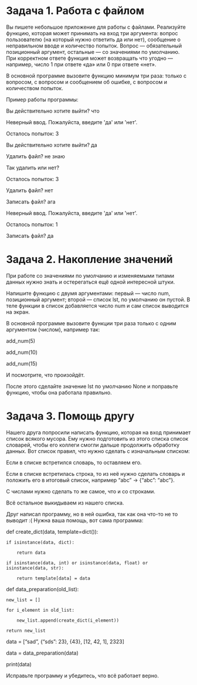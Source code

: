 # Задача 1. Работа с файлом

Вы пишете небольшое приложение для работы с файлами. Реализуйте функцию, которая может принимать на вход три аргумента: вопрос пользователю (на который нужно ответить да или нет), сообщение о неправильном вводе и количество попыток. Вопрос — обязательный позиционный аргумент, остальные — со значениями по умолчанию. При корректном ответе функция может возвращать что угодно — например, число 1 при ответе «да» или 0 при ответе «нет».

В основной программе вызовите функцию минимум три раза: только с вопросом, с вопросом и сообщением об ошибке, с вопросом и количеством попыток.

 

Пример работы программы:

Вы действительно хотите выйти? что

Неверный ввод. Пожалуйста, введите 'да' или 'нет'.

Осталось попыток: 3

Вы действительно хотите выйти? да

Удалить файл? не знаю

Так удалить или нет? 

Осталось попыток: 3

Удалить файл? нет

Записать файл? ага

Неверный ввод. Пожалуйста, введите 'да' или 'нет'.

Осталось попыток: 1

Записать файл? да



# Задача 2. Накопление значений

При работе со значениями по умолчанию и изменяемыми типами данных нужно знать и остерегаться ещё одной интересной штуки.

Напишите функцию с двумя аргументами: первый — число num, позиционный аргумент; второй — список lst, по умолчанию он пустой. В теле функции в список добавляется число num и сам список выводится на экран.

 

В основной программе вызовите функции три раза только с одним аргументом (числом), например так:

add_num(5)

add_num(10)

add_num(15)

 

И посмотрите, что произойдёт.

После этого сделайте значение lst по умолчанию None и поправьте функцию, чтобы она работала правильно.



# Задача 3. Помощь другу

Нашего друга попросили написать функцию, которая на вход принимает список всякого мусора. Ему нужно подготовить из этого списка список словарей, чтобы его коллеги смогли дальше продолжить обработку данных. Вот список правил, что нужно сделать с изначальным списком:

Если в списке встретился словарь, то оставляем его.

Если в списке встретилась строка, то из неё нужно сделать словарь и положить его в итоговый список, например  “abc” → {“abc”: “abc”}.

С числами нужно сделать то же самое, что и со строками.

Всё остальное выкидываем из нашего списка.

 

Друг написал программу, но в ней ошибка, так как она что-то не то выводит :( Нужна ваша помощь, вот сама программа:

def create_dict(data, template=dict()):

    if isinstance(data, dict):

        return data

    if isinstance(data, int) or isinstance(data, float) or isinstance(data, str):

        return template[data] = data

 

def data_preparation(old_list):

    new_list = []

    for i_element in old_list:

        new_list.append(create_dict(i_element))

    return new_list

 

data = [“sad”, {“sds”: 23}, {43}, [12, 42, 1], 2323]

data = data_preparation(data)

print(data)

 

Исправьте программу и убедитесь, что всё работает верно.
